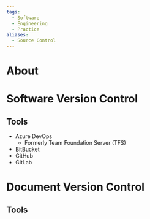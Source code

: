 ```yaml
---
tags:
  - Software
  - Engineering
  - Practice
aliases:
  - Source Control
---
```

# About
# Software Version Control
## Tools
- Azure DevOps
	- Formerly Team Foundation Server (TFS)
- BitBucket
- GitHub
- GitLab
# Document Version Control
## Tools


